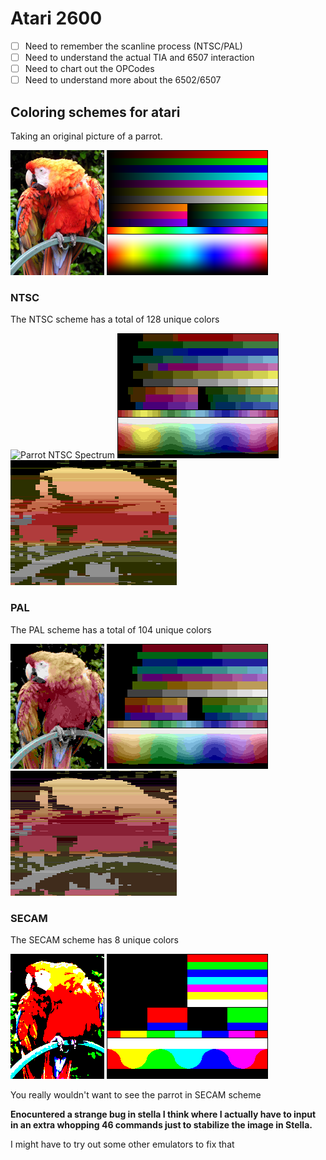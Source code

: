 # Atari 2600

- [ ] Need to remember the scanline process (NTSC/PAL)
- [ ] Need to understand the actual TIA and 6507 interaction
- [ ] Need to chart out the OPCodes
- [ ] Need to understand more about the 6502/6507

## Coloring schemes for atari

Taking an original picture of a parrot.

![Parrot Original](./.images/parrot_og.jpg)
![Original Spectrum](./.images/actual_spec.png)

### NTSC

The NTSC scheme has a total of 128 unique colors

![Parrot NTSC Spectrum](./.images/parrot_ntsc.jpg)
![NTSC Spectrum](./.images/Atari2600_NTSC_palette_color_test_chart.png)
![Parrot in NTSC](./.images/parrot_to_ntsc.png)


### PAL

The PAL scheme has a total of 104 unique colors

![Parrot PAL Spectrum](./.images/parrot_pal.png)
![PAL Spectrum](./.images/Atari2600_PAL_palette_color_test_chart.png)
![Parrot in PAL](./.images/parrot_to_pal.png)


### SECAM 

The SECAM scheme has 8 unique colors

![Parrot SECAM Spectrum](./.images/parrot_secam.png)
![SECAM Spectrum](./.images/RGB_3bits_palette_color_test_chart.png)

You really wouldn't want to see the parrot in SECAM scheme

**Enocuntered a strange bug in stella I think where I actually have to input in
an extra whopping 46 commands just to stabilize the image in Stella.**

I might have to try out some other emulators to fix that
